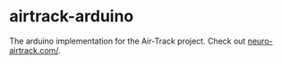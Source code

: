 # airtrack-arduino

The arduino implementation for the Air-Track project. Check out [neuro-airtrack.com/](http://www.neuro-airtrack.com/).
